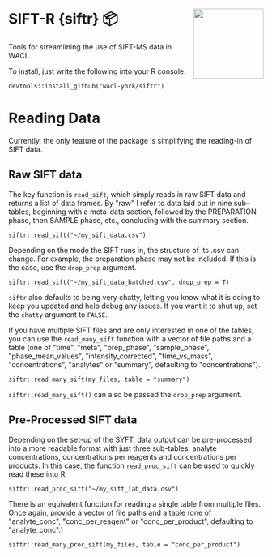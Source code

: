 # SIFT-R {siftr} 📦 <img src="man/figures/logo.png" align="right" height="138" />

Tools for streamlining the use of SIFT-MS data in WACL.

To install, just write the following into your R console.

```
devtools::install_github("wacl-york/siftr")
```

# Reading Data

Currently, the only feature of the package is simplifying the reading-in of SIFT data. 

## Raw SIFT data

The key function is `read_sift`, which simply reads in raw SIFT data and returns a list of data frames. By "raw" I refer to data laid out in nine sub-tables, beginning with a meta-data section, followed by the PREPARATION phase, then SAMPLE phase, etc., concluding with the summary section.

```
siftr::read_sift("~/my_sift_data.csv")
```

Depending on the mode the SIFT runs in, the structure of its .csv can change. For example, the preparation phase may not be included. If this is the case, use the `drop_prep` argument.

```
siftr::read_sift("~/my_sift_data_batched.csv", drop_prep = T)
```

`siftr` also defaults to being very chatty, letting you know what it is doing to keep you updated and help debug any issues. If you want it to shut up, set the `chatty` argument to `FALSE`.

If you have multiple SIFT files and are only interested in one of the tables, you can use the `read_many_sift` function with a vector of file paths and a table (one of "time", "meta", "prep_phase", "sample_phase", "phase_mean_values", "intensity_corrected", "time_vs_mass", "concentrations", "analytes" or "summary", defaulting to "concentrations").

```
siftr::read_many_sift(my_files, table = "summary")
```

`siftr::read_many_sift()` can also be passed the `drop_prep` argument.

## Pre-Processed SIFT data

Depending on the set-up of the SYFT, data output can be pre-processed into a more readable format with just three sub-tables; analyte concentrations, concentrations per reagents and concentrations per products. In this case, the function `read_proc_sift` can be used to quickly read these into R.

```
siftr::read_proc_sift("~/my_sift_lab_data.csv")
```

There is an equivalent function for reading a single table from multiple files. Once again, provide a vector of file paths and a table (one of "analyte_conc", "conc_per_reagent" or "conc_per_product", defaulting to "analyte_conc".)

```
siftr::read_many_proc_sift(my_files, table = "conc_per_product")
```
